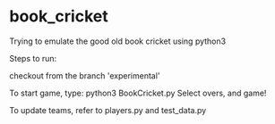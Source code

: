 # book_cricket
Trying to emulate the good old book cricket using python3

Steps to run:

checkout from the branch 'experimental'

To start game, type:
python3 BookCricket.py
Select overs, and game!

To update teams, refer to players.py and test_data.py
